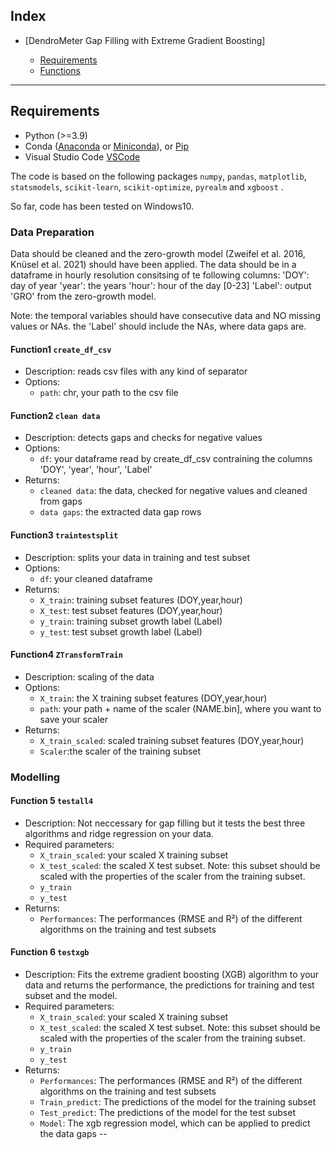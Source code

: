 ## Index

- [DendroMeter Gap Filling with Extreme Gradient Boosting]
  
  - [Requirements](#requirements)
  - [Functions](#content)


---

## Requirements

- Python (>=3.9)
- Conda ([Anaconda](https://docs.anaconda.com/anaconda/install/index.html) or [Miniconda](https://docs.conda.io/projects/continuumio-conda/en/latest/user-guide/install/index.html)), or [Pip](https://pip.pypa.io/en/stable/installation/)
- Visual Studio Code [VSCode](https://code.visualstudio.com/)

The code is based on the following packages `numpy`, `pandas`, `matplotlib`, `statsmodels`, `scikit-learn`, `scikit-optimize`, `pyrealm` and `xgboost` .

So far, code has been tested on Windows10. 



### Data Preparation

Data should be cleaned and the zero-growth model (Zweifel et al. 2016, Knüsel et al. 2021) should have been applied. The data should be in a dataframe in hourly resolution consitsing of te following columns: 
'DOY': day of year
'year': the years
'hour': hour of the day [0-23]
'Label': output 'GRO' from the zero-growth model. 

Note: the temporal variables should have consecutive data and NO missing values or NAs. the 'Label' should include the NAs, where data gaps are. 

#### Function1  `create_df_csv`

- Description: reads csv files with any kind of separator 
- Options: 
    - `path`: chr, your path to the csv file

#### Function2  `clean data`

- Description: detects gaps and checks for negative values
- Options: 
    - `df`: your dataframe read by create_df_csv contraining the columns 'DOY', 'year', 'hour', 'Label'
- Returns:
    - `cleaned data`: the data, checked for negative values and cleaned from gaps 
    - `data gaps`: the extracted data gap rows

#### Function3  `traintestsplit`

- Description: splits your data in training and test subset
- Options: 
    - `df`: your cleaned dataframe
- Returns:
    - `X_train`: training subset features (DOY,year,hour)
    - `X_test`: test subset features (DOY,year,hour)
    - `y_train`: training subset growth label (Label)
    - `y_test`: test subset growth label (Label)
 
#### Function4  `ZTransformTrain`

- Description: scaling of the data
- Options: 
    - `X_train`: the X training subset features (DOY,year,hour)
    - `path`: your path + name of the scaler (NAME.bin], where you want to save your scaler
- Returns:
    - `X_train_scaled`: scaled training subset features (DOY,year,hour)
    - `Scaler`:the scaler of the training subset


### Modelling

#### Function 5  `testall4`

- Description: Not neccessary for gap filling but it tests the best three algorithms and ridge regression on your data.
- Required parameters: 
    - `X_train_scaled`: your scaled X training subset
    - `X_test_scaled`: the scaled X test subset. Note: this subset should be scaled with the properties of the scaler from the training subset. 
    - `y_train`
    - `y_test`
- Returns:
    - `Performances`: The performances (RMSE and R²) of the different algorithms on the training and test subsets

#### Function 6  `testxgb`

- Description: Fits the extreme gradient boosting (XGB) algorithm to your data and returns the performance, the predictions for training and test subset and the model.
- Required parameters: 
    - `X_train_scaled`: your scaled X training subset
    - `X_test_scaled`: the scaled X test subset. Note: this subset should be scaled with the properties of the scaler from the training subset. 
    - `y_train`
    - `y_test`
- Returns:
    - `Performances`: The performances (RMSE and R²) of the different algorithms on the training and test subsets
    - `Train_predict`: The predictions of the model for the training subset
    - `Test_predict`: The predictions of the model for the test subset
    - `Model`: The xgb regression model, which can be applied to predict the data gaps
--
